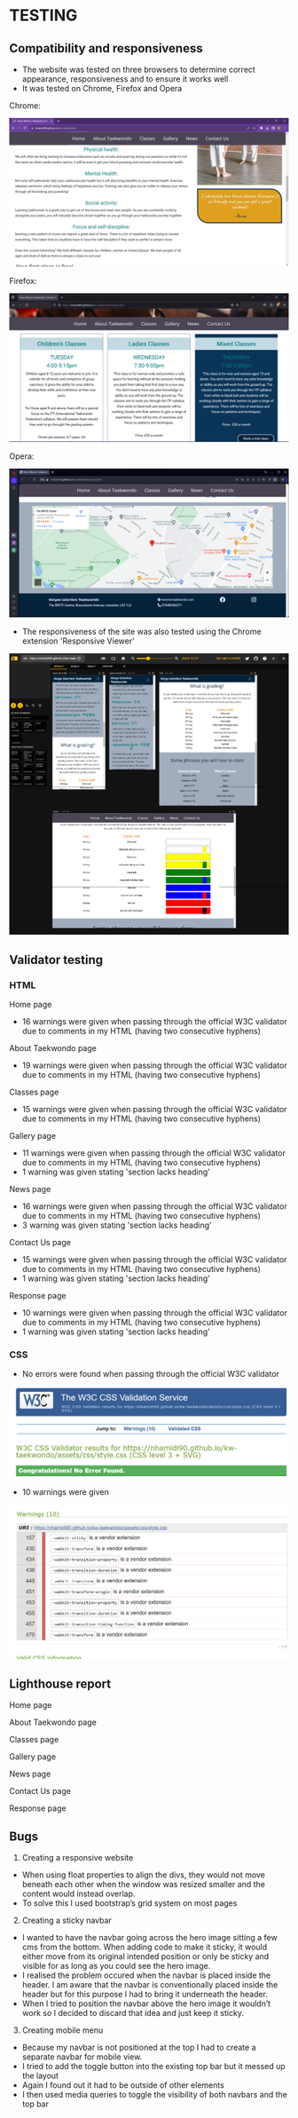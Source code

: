 # TESTING

## Compatibility and responsiveness

* The website was tested on three browsers to determine correct appearance, responsiveness and to ensure it works well
* It was tested on Chrome, Firefox and Opera

Chrome:

![Screenshot of the website on Chrome](documentation/screenshot-chrome.png)

Firefox:

![Screenshot of the website of firefox](documentation/screenshot-firefox.png)

Opera:

![Screenshot of the website on Opera](documentation/screenshot-opera.png)

* The responsiveness of the site was also tested using the Chrome extension 'Responsive Viewer'

![Screenshot of the website on different devices](documentation/screenshot-responsive-viewer.png)

## Validator testing

### HTML

Home page

* 16 warnings were given when passing through the official W3C validator due to comments in my HTML (having two consecutive hyphens)

About Taekwondo page

* 19 warnings were given when passing through the official W3C validator due to comments in my HTML (having two consecutive hyphens)

Classes page

* 15 warnings were given when passing through the official W3C validator due to comments in my HTML (having two consecutive hyphens)

Gallery page

* 11 warnings were given when passing through the official W3C validator due to comments in my HTML (having two consecutive hyphens)
* 1 warning was given stating 'section lacks heading'

News page

* 16 warnings were given when passing through the official W3C validator due to comments in my HTML (having two consecutive hyphens)
* 3 warning was given stating 'section lacks heading'

Contact Us page

* 15 warnings were given when passing through the official W3C validator due to comments in my HTML (having two consecutive hyphens)
* 1 warning was given stating 'section lacks heading'

Response page

* 10 warnings were given when passing through the official W3C validator due to comments in my HTML (having two consecutive hyphens)
* 1 warning was given stating 'section lacks heading'

### CSS

* No errors were found when passing through the official W3C validator

![Screenshot of CSS validation results](documentation/css-validator-results.png)

* 10 warnings were given

![Screenshot of CSS validator warnings](documentation/css-validator-warnings.png)

## Lighthouse report

Home page

About Taekwondo page

Classes page

Gallery page

News page

Contact Us page

Response page

## Bugs

1)	Creating a responsive website
*	When using float properties to align the divs, they would not move beneath each other when the window was resized smaller and the content would instead overlap. 
*	To solve this I used bootstrap’s grid system on most pages

2)	Creating a sticky navbar
*	I wanted to have the navbar going across the hero image sitting a few cms from the bottom. When adding code to make it sticky, it would either move from its original intended position or only be sticky and visible for as long as you could see the hero image.
*	I realised the problem occured when the navbar is placed inside the header. I am aware that the navbar is conventionally placed inside the header but for this purpose I had to bring it underneath the header.
*	When I tried to position the navbar above the hero image it wouldn’t work so I decided to discard that idea and just keep it sticky.

<!--
.nav-main {
    position: sticky;
    position: -webkit-sticky;
    top: 0;
    z-index: 1;
    text-align: center;
    align-items: center;
    background-color: #4B4453;
    height: auto;
    width: 100%;
}
-->

3)	Creating mobile menu
*	Because my navbar is not positioned at the top I had to create a separate navbar for mobile view.
*	I tried to add the toggle button into the existing top bar but it messed up the layout
*	Again I found out it had to be outside of other elements
*	I then used media queries to toggle the visibility of both navbars and the top bar

<!--
HTML

 <nav class="navbar navbar-dark">
            <div class="container-fluid">
                <div class=logo-mobile><a href="index.html" aria-label="Go to the home page">Koryo Warriors
                        Taekwondo</a>
                </div>
                <button class="navbar-toggler" type="button" data-bs-toggle="collapse"
                    data-bs-target="#navbarSupportedContent" aria-controls="navbarSupportedContent"
                    aria-expanded="false" aria-label="Toggle navigation">
                    <span class="navbar-toggler-icon"></span>
                </button>
                <div class="collapse navbar-collapse" id="navbarSupportedContent">
                    <ul class="navbar-nav me-auto mb-2 mb-lg-0">
                        <li class="nav-item">
                            <a class="nav-link active" aria-current="page" href="index.html"
                                aria-label="Go to the home page">Home</a></li>
                        </li>
                        <li class="nav-item">
                            <a class="nav-link" href="abouttkd.html" aria-label="Learn about taekwondo">About
                                Taekwondo</a></li>
                        </li>
                        <li class="nav-item">
                            <a class="nav-link" aria-current="page" href="classes.html"
                                aria-label="Find out about classes">Classes</a></li>
                        </li>
                        <li class="nav-item">
                            <a class="nav-link" aria-current="page" href="gallery.html"
                                aria-label="Go to the gallery to see pictures of us training">Gallery</a></li>
                        </li>
                        <li class="nav-item">
                            <a class="nav-link" aria-current="page" href="news.html"
                                aria-label="Find out the latest news happening in our club">News</a></li>
                        </li>
                        <li class="nav-item">
                            <a class="nav-link" aria-current="page" href="contact.html"
                                aria-label="Click here to Contact us">Contact
                                Us</a></li>
                        </li>
                </div>
            </div>
        </nav>


CSS


@media screen and (max-width: 900px) {     
    
    .top-bar {
        display: none;
    }
    
    .nav-main {
        display: none;
    }
}

@media only screen and (min-width: 900px) {
    
    .navbar {
        display: none;
    }
}

-->

